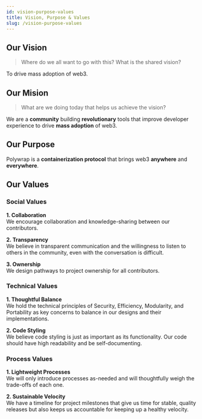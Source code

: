 ```yaml
---
id: vision-purpose-values
title: Vision, Purpose & Values
slug: /vision-purpose-values
---
```


## Our Vision

> Where do we all want to go with this? What is the shared vision?

To drive mass adoption of web3.

## Our Mision

> What are we doing today that helps us achieve the vision?

We are a **community** building **revolutionary** tools that improve developer experience to drive **mass adoption** of web3.

## Our Purpose

Polywrap is a **containerization protocol** that brings web3 **anywhere** and **everywhere**.

## Our Values

### Social Values

**1. Collaboration**  
We encourage collaboration and knowledge-sharing between our contributors.

**2. Transparency**  
We believe in transparent communication and the willingness to listen to others in the community, even with the conversation is difficult.

**3. Ownership**  
We design pathways to project ownership for all contributors.

### Technical Values

**1. Thoughtful Balance**  
We hold the technical principles of Security, Efficiency, Modularity, and Portability as key concerns to balance in our designs and their implementations.

**2. Code Styling**  
We believe code styling is just as important as its functionality. Our code should have high readability and be self-documenting.

### Process Values

**1. Lightweight Processes**  
We will only introduce processes as-needed and will thoughtfully weigh the trade-offs of each one.

**2. Sustainable Velocity**  
We have a timeline for project milestones that give us time for stable, quality releases but also keeps us accountable for keeping up a healthy velocity.
